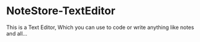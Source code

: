 # NoteStore-TextEditor
This is a Text Editor, Which you can use to code or write anything like notes and all...
